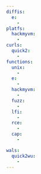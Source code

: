 ```yaml
---
diffis:
  e:
    -
platfs:
  hackmyvm:
    -
curls:
  quick2:
    -
functions:
  unix:
    -
  e:
    -
  hackmyvm:
    -
  fuzz:
    -
  lfi:
    -
  rce:
    -
  cap:
    -

wals:
  quick2wu:
    -
---
```

